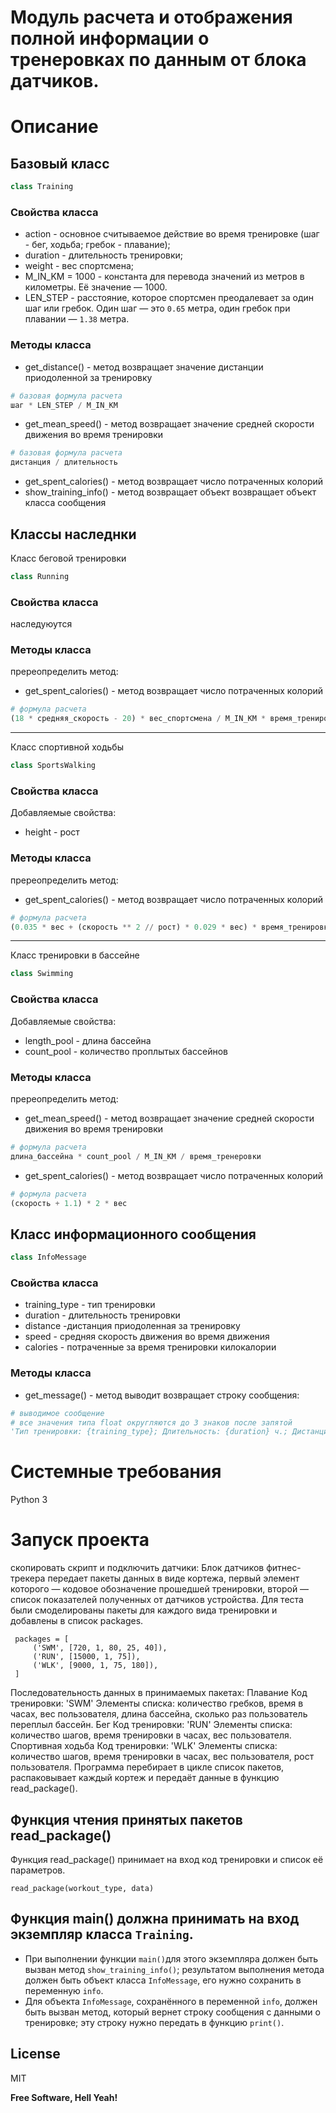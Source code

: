 # Модуль расчета и отображения полной информации о тренеровках по данным от блока датчиков.

# Описание

## Базовый класс
```python
class Training
```
### Свойства класса

* action - основное считываемое действие во время тренировке (шаг - бег, ходьба; гребок - плавание);
* duration - длительность тренировки;
* weight - вес спортсмена;
* M_IN_KM = 1000 - константа для перевода значений из метров в километры. Её значение — 1000.
* LEN_STEP - расстояние, которое спортсмен преодалевает за один шаг или гребок. Один шаг — это  `0.65` метра, один гребок
при плавании — `1.38` метра.

### Методы класса

* get_distance() - метод возвращает значение дистанции приодоленной за тренировку
```python
# базовая формула расчета
шаг * LEN_STEP / M_IN_KM
```
* get_mean_speed() - метод возвращает значение средней скорости движения во время тренировки
```python
# базовая формула расчета
дистанция / длительность
```
* get_spent_calories() - метод возвращает число потраченных колорий
* show_training_info() - метод возвращает объект возвращает объект класса сообщения

## Классы наследнки
Класс беговой тренировки
```python
class Running
```
### Свойства класса

наследуюутся

### Методы класса
пререопределить метод:
* get_spent_calories() - метод возвращает число потраченных колорий
```python
# формула расчета
(18 * средняя_скорость - 20) * вес_спортсмена / M_IN_KM * время_тренировки_в_минутах
```
---
Класс спортивной ходьбы
```python
class SportsWalking
```
### Свойства класса
Добавляемые свойства:
* height - рост

### Методы класса
пререопределить метод:
* get_spent_calories() - метод возвращает число потраченных колорий
```python
# формула расчета
(0.035 * вес + (скорость ** 2 // рост) * 0.029 * вес) * время_тренировки_в_минутах
```
---
Класс тренировки в бассейне
```python
class Swimming
```
### Свойства класса
Добавляемые свойства:
* length_pool - длина бассейна
* count_pool - количество проплытых бассейнов

### Методы класса
пререопределить метод:
* get_mean_speed() - метод возвращает значение средней скорости движения во время тренировки
```python
# формула расчета
длина_бассейна * count_pool / M_IN_KM / время_тренеровки
```
* get_spent_calories() - метод возвращает число потраченных колорий
```python
# формула расчета
(скорость + 1.1) * 2 * вес
```
## Класс информационного сообщения
```python
class InfoMessage
```
### Свойства класса
* training_type - тип тренировки
* duration - длительность тренировки
* distance -дистанция приодоленная за тренировку
* speed - средняя скорость движения во время движения
* calories - потраченные за время тренировки килокалории


### Методы класса

* get_message() - метод выводит возвращает строку сообщения:
```python
# выводимое сообщение
# все значения типа float округляются до 3 знаков после запятой
'Тип тренировки: {training_type}; Длительность: {duration} ч.; Дистанция: {distance} км; Ср. скорость: {speed} км/ч; Потрачено ккал: {calories}'.
```


# Системные требования
Python 3


# Запуск проекта
скопировать скрипт и подключить датчики:
Блок датчиков фитнес-трекера передает пакеты данных в виде кортежа, первый элемент которого — кодовое обозначение прошедшей тренировки, второй — список показателей полученных от датчиков устройства. Для теста были смоделированы пакеты для каждого вида тренировки и добавлены в список packages.
```
 packages = [
     ('SWM', [720, 1, 80, 25, 40]),
     ('RUN', [15000, 1, 75]),
     ('WLK', [9000, 1, 75, 180]),
 ]
```
Последовательность данных в принимаемых пакетах:
Плавание
Код тренировки: 'SWM'
Элементы списка: количество гребков, время в часах, вес пользователя, длина бассейна, сколько раз пользователь переплыл бассейн.
Бег
Код тренировки: 'RUN'
Элементы списка: количество шагов, время тренировки в часах, вес пользователя.
Спортивная ходьба
Код тренировки: 'WLK'
Элементы списка: количество шагов, время тренировки в часах, вес пользователя, рост пользователя.
Программа перебирает в цикле список пакетов, распаковывает каждый кортеж и передаёт данные в функцию read_package().

## Функция чтения принятых пакетов read_package()
Функция read_package() принимает на вход код тренировки и список её параметров.

```
read_package(workout_type, data)
```

## Функция main() должна принимать на вход экземпляр класса `Training`.

- При выполнении функции `main()`для этого экземпляра должен быть вызван метод `show_training_info()`;
результатом выполнения метода должен быть объект класса `InfoMessage`, его нужно сохранить в переменную `info`.
- Для объекта `InfoMessage`, сохранённого в переменной `info`, должен быть вызван метод,
который вернет строку сообщения с данными о тренировке; эту строку нужно передать в функцию `print()`.

## License

MIT

**Free Software, Hell Yeah!**
